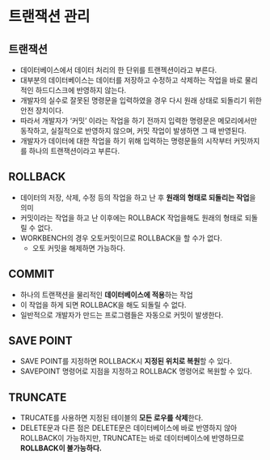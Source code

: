 # 트랜잭션 관리

## 트랜잭션

- 데이터베이스에서 데이터 처리의 한 단위를 트랜젝션이라고 부른다.
- 대부분의 데이터베이스는 데이터를 저장하고 수정하고 삭제하는 작업을 바로 물리적인 하드디스크에 반영하지 않는다.
- 개발자의 실수로 잘못된 명령문을 입력하였을 경우 다시 원래 상태로 되돌리기 위한 안전 장치이다.
- 따라서 개발자가 ‘커밋’ 이라는 작업을 하기 전까지 입력한 명령문은 메모리에서만 동작하고, 실질적으로 반영하지 않으며, 커밋 작업이 발생하면 그 때 반영된다.
- 개발자가 데이터에 대한 작업을 하기 위해 입력하는 명령문들의 시작부터 커밋까지를 하나의 트랜잭션이라고 부른다.

## ROLLBACK

- 데이터의 저장, 삭제, 수정 등의 작업을 하고 난 후 **원래의 형태로 되돌리는 작업**을 의미
- 커밋이라는 작업을 하고 난 이후에는 ROLLBACK 작업을해도 원래의 형태로 되돌릴 수 없다.
- WORKBENCH의 경우 오토커밋이므로 ROLLBACK을 할 수가 없다.
    - 오토 커밋을 해제하면 가능하다.

## COMMIT

- 하나의 트랜잭션을 물리적인 **데이터베이스에 적용**하는 작업
- 이 작업을 하게 되면 ROLLBACK을 해도 되돌릴 수 없다.
- 일반적으로 개발자가 만드는 프로그램들은 자동으로 커밋이 발생한다.

## SAVE POINT

- SAVE POINT를 지정하면 ROLLBACK시 **지정된 위치로 복원**할 수 있다.
- SAVEPOINT 명령어로 지점을 지정하고 ROLLBACK 명령어로 복원할 수 있다.

## TRUNCATE

- TRUCATE를 사용하면 지정된 테이블의 **모든 로우를 삭제**한다.
- DELETE문과 다른 점은 DELETE문은 데이터베이스에 바로 반영하지 않아 ROLLBACK이 가능하지만, TRUNCATE는 바로 데이터베이스에 반영하므로 **ROLLBACK이 불가능하다.**